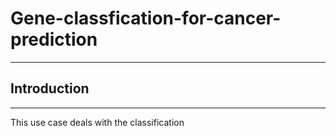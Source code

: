 # Gene-classfication-for-cancer-prediction
---
## Introduction
---
This use case deals with the classification 
